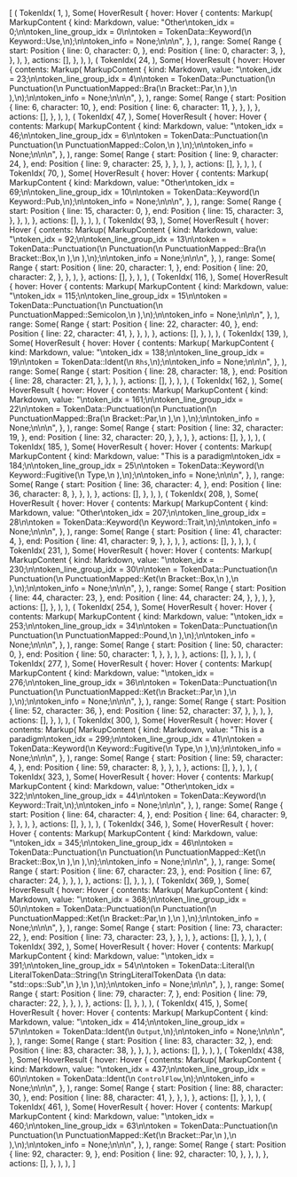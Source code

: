 [
    (
        TokenIdx(
            1,
        ),
        Some(
            HoverResult {
                hover: Hover {
                    contents: Markup(
                        MarkupContent {
                            kind: Markdown,
                            value: "Other\ntoken_idx = 0;\n\ntoken_line_group_idx = 0\n\ntoken = TokenData::Keyword(\n    Keyword::Use,\n);\n\ntoken_info = None;\n\n\n",
                        },
                    ),
                    range: Some(
                        Range {
                            start: Position {
                                line: 0,
                                character: 0,
                            },
                            end: Position {
                                line: 0,
                                character: 3,
                            },
                        },
                    ),
                },
                actions: [],
            },
        ),
    ),
    (
        TokenIdx(
            24,
        ),
        Some(
            HoverResult {
                hover: Hover {
                    contents: Markup(
                        MarkupContent {
                            kind: Markdown,
                            value: "\ntoken_idx = 23;\n\ntoken_line_group_idx = 4\n\ntoken = TokenData::Punctuation(\n    Punctuation(\n        PunctuationMapped::Bra(\n            Bracket::Par,\n        ),\n    ),\n);\n\ntoken_info = None;\n\n\n",
                        },
                    ),
                    range: Some(
                        Range {
                            start: Position {
                                line: 6,
                                character: 10,
                            },
                            end: Position {
                                line: 6,
                                character: 11,
                            },
                        },
                    ),
                },
                actions: [],
            },
        ),
    ),
    (
        TokenIdx(
            47,
        ),
        Some(
            HoverResult {
                hover: Hover {
                    contents: Markup(
                        MarkupContent {
                            kind: Markdown,
                            value: "\ntoken_idx = 46;\n\ntoken_line_group_idx = 6\n\ntoken = TokenData::Punctuation(\n    Punctuation(\n        PunctuationMapped::Colon,\n    ),\n);\n\ntoken_info = None;\n\n\n",
                        },
                    ),
                    range: Some(
                        Range {
                            start: Position {
                                line: 9,
                                character: 24,
                            },
                            end: Position {
                                line: 9,
                                character: 25,
                            },
                        },
                    ),
                },
                actions: [],
            },
        ),
    ),
    (
        TokenIdx(
            70,
        ),
        Some(
            HoverResult {
                hover: Hover {
                    contents: Markup(
                        MarkupContent {
                            kind: Markdown,
                            value: "Other\ntoken_idx = 69;\n\ntoken_line_group_idx = 10\n\ntoken = TokenData::Keyword(\n    Keyword::Pub,\n);\n\ntoken_info = None;\n\n\n",
                        },
                    ),
                    range: Some(
                        Range {
                            start: Position {
                                line: 15,
                                character: 0,
                            },
                            end: Position {
                                line: 15,
                                character: 3,
                            },
                        },
                    ),
                },
                actions: [],
            },
        ),
    ),
    (
        TokenIdx(
            93,
        ),
        Some(
            HoverResult {
                hover: Hover {
                    contents: Markup(
                        MarkupContent {
                            kind: Markdown,
                            value: "\ntoken_idx = 92;\n\ntoken_line_group_idx = 13\n\ntoken = TokenData::Punctuation(\n    Punctuation(\n        PunctuationMapped::Bra(\n            Bracket::Box,\n        ),\n    ),\n);\n\ntoken_info = None;\n\n\n",
                        },
                    ),
                    range: Some(
                        Range {
                            start: Position {
                                line: 20,
                                character: 1,
                            },
                            end: Position {
                                line: 20,
                                character: 2,
                            },
                        },
                    ),
                },
                actions: [],
            },
        ),
    ),
    (
        TokenIdx(
            116,
        ),
        Some(
            HoverResult {
                hover: Hover {
                    contents: Markup(
                        MarkupContent {
                            kind: Markdown,
                            value: "\ntoken_idx = 115;\n\ntoken_line_group_idx = 15\n\ntoken = TokenData::Punctuation(\n    Punctuation(\n        PunctuationMapped::Semicolon,\n    ),\n);\n\ntoken_info = None;\n\n\n",
                        },
                    ),
                    range: Some(
                        Range {
                            start: Position {
                                line: 22,
                                character: 40,
                            },
                            end: Position {
                                line: 22,
                                character: 41,
                            },
                        },
                    ),
                },
                actions: [],
            },
        ),
    ),
    (
        TokenIdx(
            139,
        ),
        Some(
            HoverResult {
                hover: Hover {
                    contents: Markup(
                        MarkupContent {
                            kind: Markdown,
                            value: "\ntoken_idx = 138;\n\ntoken_line_group_idx = 19\n\ntoken = TokenData::Ident(\n    `Rhs`,\n);\n\ntoken_info = None;\n\n\n",
                        },
                    ),
                    range: Some(
                        Range {
                            start: Position {
                                line: 28,
                                character: 18,
                            },
                            end: Position {
                                line: 28,
                                character: 21,
                            },
                        },
                    ),
                },
                actions: [],
            },
        ),
    ),
    (
        TokenIdx(
            162,
        ),
        Some(
            HoverResult {
                hover: Hover {
                    contents: Markup(
                        MarkupContent {
                            kind: Markdown,
                            value: "\ntoken_idx = 161;\n\ntoken_line_group_idx = 22\n\ntoken = TokenData::Punctuation(\n    Punctuation(\n        PunctuationMapped::Bra(\n            Bracket::Par,\n        ),\n    ),\n);\n\ntoken_info = None;\n\n\n",
                        },
                    ),
                    range: Some(
                        Range {
                            start: Position {
                                line: 32,
                                character: 19,
                            },
                            end: Position {
                                line: 32,
                                character: 20,
                            },
                        },
                    ),
                },
                actions: [],
            },
        ),
    ),
    (
        TokenIdx(
            185,
        ),
        Some(
            HoverResult {
                hover: Hover {
                    contents: Markup(
                        MarkupContent {
                            kind: Markdown,
                            value: "This is a paradigm\ntoken_idx = 184;\n\ntoken_line_group_idx = 25\n\ntoken = TokenData::Keyword(\n    Keyword::Fugitive(\n        Type,\n    ),\n);\n\ntoken_info = None;\n\n\n",
                        },
                    ),
                    range: Some(
                        Range {
                            start: Position {
                                line: 36,
                                character: 4,
                            },
                            end: Position {
                                line: 36,
                                character: 8,
                            },
                        },
                    ),
                },
                actions: [],
            },
        ),
    ),
    (
        TokenIdx(
            208,
        ),
        Some(
            HoverResult {
                hover: Hover {
                    contents: Markup(
                        MarkupContent {
                            kind: Markdown,
                            value: "Other\ntoken_idx = 207;\n\ntoken_line_group_idx = 28\n\ntoken = TokenData::Keyword(\n    Keyword::Trait,\n);\n\ntoken_info = None;\n\n\n",
                        },
                    ),
                    range: Some(
                        Range {
                            start: Position {
                                line: 41,
                                character: 4,
                            },
                            end: Position {
                                line: 41,
                                character: 9,
                            },
                        },
                    ),
                },
                actions: [],
            },
        ),
    ),
    (
        TokenIdx(
            231,
        ),
        Some(
            HoverResult {
                hover: Hover {
                    contents: Markup(
                        MarkupContent {
                            kind: Markdown,
                            value: "\ntoken_idx = 230;\n\ntoken_line_group_idx = 30\n\ntoken = TokenData::Punctuation(\n    Punctuation(\n        PunctuationMapped::Ket(\n            Bracket::Box,\n        ),\n    ),\n);\n\ntoken_info = None;\n\n\n",
                        },
                    ),
                    range: Some(
                        Range {
                            start: Position {
                                line: 44,
                                character: 23,
                            },
                            end: Position {
                                line: 44,
                                character: 24,
                            },
                        },
                    ),
                },
                actions: [],
            },
        ),
    ),
    (
        TokenIdx(
            254,
        ),
        Some(
            HoverResult {
                hover: Hover {
                    contents: Markup(
                        MarkupContent {
                            kind: Markdown,
                            value: "\ntoken_idx = 253;\n\ntoken_line_group_idx = 34\n\ntoken = TokenData::Punctuation(\n    Punctuation(\n        PunctuationMapped::Pound,\n    ),\n);\n\ntoken_info = None;\n\n\n",
                        },
                    ),
                    range: Some(
                        Range {
                            start: Position {
                                line: 50,
                                character: 0,
                            },
                            end: Position {
                                line: 50,
                                character: 1,
                            },
                        },
                    ),
                },
                actions: [],
            },
        ),
    ),
    (
        TokenIdx(
            277,
        ),
        Some(
            HoverResult {
                hover: Hover {
                    contents: Markup(
                        MarkupContent {
                            kind: Markdown,
                            value: "\ntoken_idx = 276;\n\ntoken_line_group_idx = 36\n\ntoken = TokenData::Punctuation(\n    Punctuation(\n        PunctuationMapped::Ket(\n            Bracket::Par,\n        ),\n    ),\n);\n\ntoken_info = None;\n\n\n",
                        },
                    ),
                    range: Some(
                        Range {
                            start: Position {
                                line: 52,
                                character: 36,
                            },
                            end: Position {
                                line: 52,
                                character: 37,
                            },
                        },
                    ),
                },
                actions: [],
            },
        ),
    ),
    (
        TokenIdx(
            300,
        ),
        Some(
            HoverResult {
                hover: Hover {
                    contents: Markup(
                        MarkupContent {
                            kind: Markdown,
                            value: "This is a paradigm\ntoken_idx = 299;\n\ntoken_line_group_idx = 41\n\ntoken = TokenData::Keyword(\n    Keyword::Fugitive(\n        Type,\n    ),\n);\n\ntoken_info = None;\n\n\n",
                        },
                    ),
                    range: Some(
                        Range {
                            start: Position {
                                line: 59,
                                character: 4,
                            },
                            end: Position {
                                line: 59,
                                character: 8,
                            },
                        },
                    ),
                },
                actions: [],
            },
        ),
    ),
    (
        TokenIdx(
            323,
        ),
        Some(
            HoverResult {
                hover: Hover {
                    contents: Markup(
                        MarkupContent {
                            kind: Markdown,
                            value: "Other\ntoken_idx = 322;\n\ntoken_line_group_idx = 44\n\ntoken = TokenData::Keyword(\n    Keyword::Trait,\n);\n\ntoken_info = None;\n\n\n",
                        },
                    ),
                    range: Some(
                        Range {
                            start: Position {
                                line: 64,
                                character: 4,
                            },
                            end: Position {
                                line: 64,
                                character: 9,
                            },
                        },
                    ),
                },
                actions: [],
            },
        ),
    ),
    (
        TokenIdx(
            346,
        ),
        Some(
            HoverResult {
                hover: Hover {
                    contents: Markup(
                        MarkupContent {
                            kind: Markdown,
                            value: "\ntoken_idx = 345;\n\ntoken_line_group_idx = 46\n\ntoken = TokenData::Punctuation(\n    Punctuation(\n        PunctuationMapped::Ket(\n            Bracket::Box,\n        ),\n    ),\n);\n\ntoken_info = None;\n\n\n",
                        },
                    ),
                    range: Some(
                        Range {
                            start: Position {
                                line: 67,
                                character: 23,
                            },
                            end: Position {
                                line: 67,
                                character: 24,
                            },
                        },
                    ),
                },
                actions: [],
            },
        ),
    ),
    (
        TokenIdx(
            369,
        ),
        Some(
            HoverResult {
                hover: Hover {
                    contents: Markup(
                        MarkupContent {
                            kind: Markdown,
                            value: "\ntoken_idx = 368;\n\ntoken_line_group_idx = 50\n\ntoken = TokenData::Punctuation(\n    Punctuation(\n        PunctuationMapped::Ket(\n            Bracket::Par,\n        ),\n    ),\n);\n\ntoken_info = None;\n\n\n",
                        },
                    ),
                    range: Some(
                        Range {
                            start: Position {
                                line: 73,
                                character: 22,
                            },
                            end: Position {
                                line: 73,
                                character: 23,
                            },
                        },
                    ),
                },
                actions: [],
            },
        ),
    ),
    (
        TokenIdx(
            392,
        ),
        Some(
            HoverResult {
                hover: Hover {
                    contents: Markup(
                        MarkupContent {
                            kind: Markdown,
                            value: "\ntoken_idx = 391;\n\ntoken_line_group_idx = 54\n\ntoken = TokenData::Literal(\n    LiteralTokenData::String(\n        StringLiteralTokenData {\n            data: \"std::ops::Sub\",\n        },\n    ),\n);\n\ntoken_info = None;\n\n\n",
                        },
                    ),
                    range: Some(
                        Range {
                            start: Position {
                                line: 79,
                                character: 7,
                            },
                            end: Position {
                                line: 79,
                                character: 22,
                            },
                        },
                    ),
                },
                actions: [],
            },
        ),
    ),
    (
        TokenIdx(
            415,
        ),
        Some(
            HoverResult {
                hover: Hover {
                    contents: Markup(
                        MarkupContent {
                            kind: Markdown,
                            value: "\ntoken_idx = 414;\n\ntoken_line_group_idx = 57\n\ntoken = TokenData::Ident(\n    `Output`,\n);\n\ntoken_info = None;\n\n\n",
                        },
                    ),
                    range: Some(
                        Range {
                            start: Position {
                                line: 83,
                                character: 32,
                            },
                            end: Position {
                                line: 83,
                                character: 38,
                            },
                        },
                    ),
                },
                actions: [],
            },
        ),
    ),
    (
        TokenIdx(
            438,
        ),
        Some(
            HoverResult {
                hover: Hover {
                    contents: Markup(
                        MarkupContent {
                            kind: Markdown,
                            value: "\ntoken_idx = 437;\n\ntoken_line_group_idx = 60\n\ntoken = TokenData::Ident(\n    `ControlFlow`,\n);\n\ntoken_info = None;\n\n\n",
                        },
                    ),
                    range: Some(
                        Range {
                            start: Position {
                                line: 88,
                                character: 30,
                            },
                            end: Position {
                                line: 88,
                                character: 41,
                            },
                        },
                    ),
                },
                actions: [],
            },
        ),
    ),
    (
        TokenIdx(
            461,
        ),
        Some(
            HoverResult {
                hover: Hover {
                    contents: Markup(
                        MarkupContent {
                            kind: Markdown,
                            value: "\ntoken_idx = 460;\n\ntoken_line_group_idx = 63\n\ntoken = TokenData::Punctuation(\n    Punctuation(\n        PunctuationMapped::Ket(\n            Bracket::Par,\n        ),\n    ),\n);\n\ntoken_info = None;\n\n\n",
                        },
                    ),
                    range: Some(
                        Range {
                            start: Position {
                                line: 92,
                                character: 9,
                            },
                            end: Position {
                                line: 92,
                                character: 10,
                            },
                        },
                    ),
                },
                actions: [],
            },
        ),
    ),
]